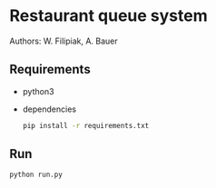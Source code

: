 # Restaurant queue system

Authors: W. Filipiak, A. Bauer

## Requirements

- python3
- dependencies

    ```sh
    pip install -r requirements.txt
    ```

## Run

```sh
python run.py
```
